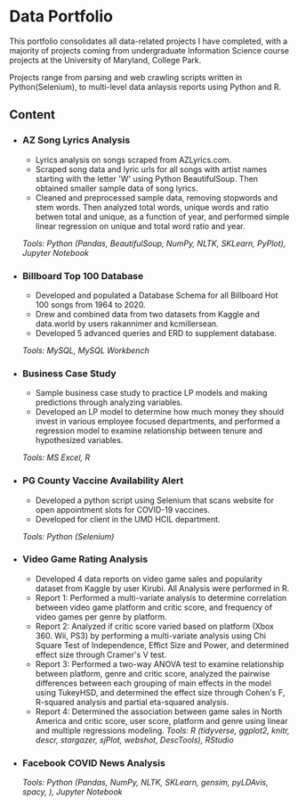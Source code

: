 # Data Portfolio

This portfolio consolidates all data-related projects I have completed, with a majority of projects coming from undergraduate Information Science course projects at the University of Maryland, College Park.

Projects range from parsing and web crawling scripts written in Python(Selenium), to multi-level data anlaysis reports using Python and R.

## Content

- ### AZ Song Lyrics Analysis ### 
    - Lyrics analysis on songs scraped from AZLyrics.com. 
    - Scraped song data and lyric urls for all songs with artist names starting with the letter 'W' using Python BeautifulSoup. Then obtained smaller sample data of song lyrics.
    - Cleaned and preprocessed sample data, removing stopwords and stem words. Then analyzed total words, unique words and ratio betwen total and unique, as a function of year, and performed simple linear regression on unique and total word ratio and year. 

    _Tools: Python (Pandas, BeautifulSoup, NumPy, NLTK, SKLearn, PyPlot), Jupyter Notebook_


- ### Billboard Top 100 Database ###
    - Developed and populated a Database Schema for all Billboard Hot 100 songs from 1964 to 2020.
    - Drew and combined data from two datasets from Kaggle and data.world by users rakannimer and kcmillersean.
    - Developed 5 advanced queries and ERD to supplement database.

    _Tools: MySQL, MySQL Workbench_


- ### Business Case Study ###
    - Sample business case study to practice LP models and making predictions through analyzing variables.
    - Developed an LP model to determine how much money they should invest in various employee focused departments, and performed a regression model to examine relationship between tenure and hypothesized variables. 

    _Tools: MS Excel, R_


- ### PG County Vaccine Availability Alert ###
    - Developed a python script using Selenium that scans website for open appointment slots for COVID-19 vaccines. 
    - Developed for client in the UMD HCIL department.

    _Tools: Python (Selenium)_


- ### Video Game Rating Analysis ###
    - Developed 4 data reports on video game sales and popularity dataset from Kaggle by user Kirubi. All Analysis were performed in R.
    - Report 1: Performed a multi-variate analysis to determine correlation between video game platform and critic score, and frequency of video games per genre by platform.
    - Report 2: Analyzed if critic score varied based on platform (Xbox 360. Wii, PS3) by performing a multi-variate analysis using Chi Square Test of Independence, Effict Size and Power, and determined effect size through Cramer's V test.
    - Report 3: Performed a two-way ANOVA test to examine relationship between platform, genre and critic score, analyzed the pairwise differences between each grouping of main effects in the model using TukeyHSD, and determined the effect size through Cohen's F, R-squared analysis and partial eta-squared analysis.
    - Report 4: Determined the association between game sales in North America and critic score, user score, platform and genre using linear and multiple regressions modeling.
    _Tools: R (tidyverse, ggplot2, knitr, descr, stargazer, sjPlot, webshot, DescTools), RStudio_


- ### Facebook COVID News Analysis ###
    

    _Tools: Python (Pandas, NumPy, NLTK, SKLearn, gensim, pyLDAvis, spacy, ), Jupyter Notebook_
